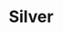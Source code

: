 ---
title: Silver
price: R70 000
limit: 4
logo: diamond-blue.png
large-logo: diamond-large.png
logo_size: 110

# Expo info
expo: yes
expo_space: 3x2m
banners: 2
stand: 556 Dev Conference 2020_JHB_Silver 3 x 2m.pdf
furniture: Standard with cocktail table and two chairs. Additional furniture options are available at a extra cost
stand_style: Corner tension fabric

#benefits
passes: 2
discount_disabled: false

exclusive:
    - Exclusive logo on delegate snack during afternoon break

sold_out: no
order: 40
---